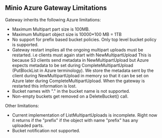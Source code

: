 ## Minio Azure Gateway Limitations

Gateway inherits the following Azure limitations:

- Maximum Multipart part size is 100MB.
- Maximum Multipart object size is 10000*100 MB = 1TB
- No support for prefix based bucket policies. Only top level bucket policy is supported.
- Gateway restart implies all the ongoing multipart uploads must be restarted.
  i.e clients must again start with NewMultipartUpload
  This is because S3 clients send metadata in NewMultipartUpload but Azure expects metadata to
  be set during CompleteMultipartUpload (PutBlockList in Azure terminology). We store the metadata
  sent by the client during NewMultipartUpload in memory so that it can be set on Azure later during
  CompleteMultipartUpload. When the gateway is restarted this information is lost.
- Bucket names with "." in the bucket name is not supported.
- Non-empty buckets get removed on a DeleteBucket() call.

Other limitations:
- Current implementation of ListMultipartUploads is incomplete. Right now it returns if the "prefix"
  if the object with name "prefix" has any uploaded parts.
- Bucket notification not supported.
